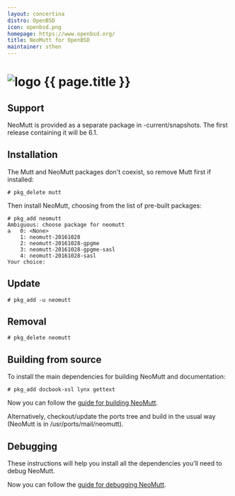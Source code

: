 ```yaml
---
layout: concertina
distro: OpenBSD
icon: openbsd.png
homepage: https://www.openbsd.org/
title: NeoMutt for OpenBSD
maintainer: sthen
---
```


# ![logo](/images/distros/{{page.icon}}) {{ page.title }}

## Support <a class="offset" id="support"></a>

NeoMutt is provided as a separate package in -current/snapshots. The first
release containing it will be 6.1.

## Installation <a class="offset" id="install"></a>

The Mutt and NeoMutt packages don't coexist, so remove Mutt first if installed:

```
# pkg_delete mutt
```

Then install NeoMutt, choosing from the list of pre-built packages:

```
# pkg_add neomutt
Ambiguous: choose package for neomutt
a	0: <None>
	1: neomutt-20161028
	2: neomutt-20161028-gpgme
	3: neomutt-20161028-gpgme-sasl
	4: neomutt-20161028-sasl
Your choice:
```

## Update <a class="offset" id="update"></a>

```
# pkg_add -u neomutt
```

## Removal <a class="offset" id="remove"></a>

```
# pkg_delete neomutt
```

## Building from source <a class="offset" id="build"></a>

To install the main dependencies for building NeoMutt and documentation:

```
# pkg_add docbook-xsl lynx gettext
```

Now you can follow the [guide for building NeoMutt](/dev/build).

Alternatively, checkout/update the ports tree and build in the usual way
(NeoMutt is in /usr/ports/mail/neomutt).

## Debugging <a class="offset" id="debug"></a>

These instructions will help you install all the dependencies you'll need to
debug NeoMutt.

Now you can follow the [guide for debugging NeoMutt](/dev/debug).

